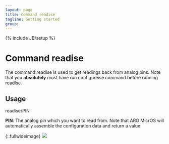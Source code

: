 ```yaml
---
layout: page
title: Command readise 
tagline: Getting started
group: 
---
```

{% include JB/setup %}

# Command readise 

The command readise is used to get readings back from analog pins. Note that you **absolutely** must have run configureise command before running readise.

## Usage

readise/PIN

**PIN**: The analog pin which you want to read from. Note that ARO MicrOS will automatically assemble the configuration data and return a value.

{:.fullwideimage}
![](https://s3.amazonaws.com/practicalmaker/Images/ARO_MicrOS/readISE.png)

